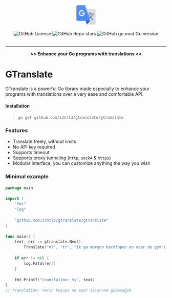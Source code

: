 <!-- header -->

<div align="center">   
    <div>
        <img src="image.png" width=60><br><br>
        <div>
                <img alt="GitHub License" src="https://img.shields.io/github/license/z3ntl3/ProxyBeast" >
                <img alt="GitHub Repo stars" src="https://img.shields.io/github/stars/z3ntl3/ProxyBeast">
                <img alt="GitHub go.mod Go version" src="https://img.shields.io/github/go-mod/go-version/z3ntl3/ProxyBeast">
        </div>
    </div>
</div>
<br>
<hr>

<div style="text-align: center">

**>> Enhance your Go programs with translations <<**

</div>


# GTranslate
GTranslate is a powerful Go library made especially to enhance your programs with translations over a very ease and comfortable API.

#### Installation
> ``go get github.com/z3ntl3/gtranslate/gtranslate``

### Features
- Translate freely, without limits
- No API key required
- Supports timeout
- Supports proxy tunneling (``http``, ``sock4`` & ``https``)
- Modular interface, you can customize anything the way you wish


### Minimal example

```go
package main

import (
	"fmt"
	"log"

	"github.com/z3ntl3/gtranslate/gtranslate"
)

func main() {
	text, err := gtranslate.New().
		Translate("nl", "tr", "ik ga morgen hardlopen en naar de gym")

	if err != nil {
		log.Fatal(err)
	}

	fmt.Printf("translation: %s", text)
}
// translation: Yarın koşuya ve spor salonuna gideceğim
```